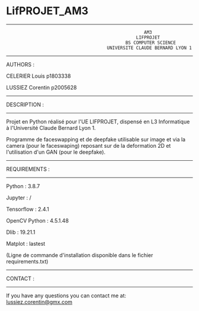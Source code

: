 # LifPROJET_AM3

****************************************************************************************************************
                                                        AM3                             
                                                     LIFPROJET
                                                 BS COMPUTER SCIENCE                
                                          UNIVERSITE CLAUDE BERNARD LYON 1              
****************************************************************************************************************

AUTHORS :

CELERIER Louis p1803338

LUSSIEZ Corentin p2005628

*********************
DESCRIPTION :
*********************

Projet en Python réalisé pour l'UE LIFPROJET, dispensé en L3 Informatique à l'Université Claude Bernard Lyon 1.

Programme de faceswapping et de deepfake utilisable sur image et via la camera (pour le faceswaping) reposant sur de la deformation 2D
et l'utilisation d'un GAN (pour le deepfake).

*********************
REQUIREMENTS :
*********************

Python : 3.8.7

Jupyter : /

Tensorflow : 2.4.1

OpenCV Python : 4.5.1.48

Dlib : 19.21.1

Matplot : lastest

(Ligne de commande d'installation disponible dans le fichier requirements.txt)

*********************
CONTACT :
*********************
If you have any questions you can contact me at: lussiez.corentin@gmx.com
